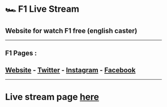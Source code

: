 # 🏎️ F1 Live Stream 
## Website for watch F1 free (english caster)
___
## F1 Pages : 
**[Website](https://www.formula1.com/)** - **[Twitter](https://twitter.com/F1)** - **[Instagram](https://www.instagram.com/f1)** - **[Facebook](https://www.facebook.com/Formula1/)**
-
___
# Live stream page **[here](https://moscou-sds.github.io/f1-livestream/)**

